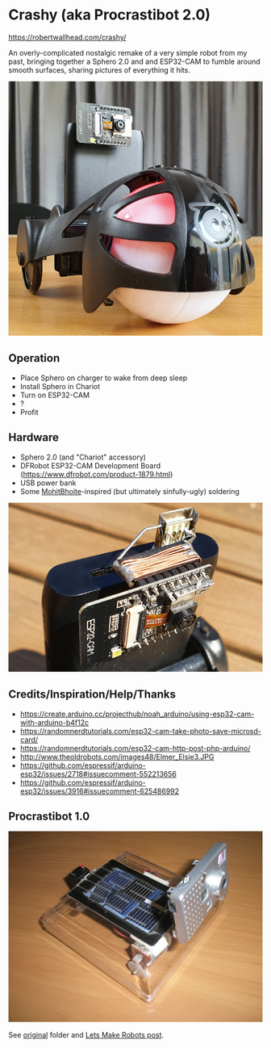 # Crashy (aka Procrastibot 2.0)

https://robertwallhead.com/crashy/

An overly-complicated nostalgic remake of a very simple robot from my past,
bringing together a Sphero 2.0 and and ESP32-CAM to fumble around smooth
surfaces, sharing pictures of everything it hits.

![](hardware/build1.jpg)

## Operation

 * Place Sphero on charger to wake from deep sleep
 * Install Sphero in Chariot
 * Turn on ESP32-CAM
 * ?
 * Profit

## Hardware

 * Sphero 2.0 (and "Chariot" accessory)
 * DFRobot ESP32-CAM Development Board (https://www.dfrobot.com/product-1879.html)
 * USB power bank
 * Some [MohitBhoite](https://twitter.com/MohitBhoite)-inspired (but
   ultimately sinfully-ugly) soldering

![](hardware/build2.jpg)

## Credits/Inspiration/Help/Thanks

 * https://create.arduino.cc/projecthub/noah_arduino/using-esp32-cam-with-arduino-b4f12c
 * https://randomnerdtutorials.com/esp32-cam-take-photo-save-microsd-card/
 * https://randomnerdtutorials.com/esp32-cam-http-post-php-arduino/
 * http://www.theoldrobots.com/images48/Elmer_Elsie3.JPG
 * https://github.com/espressif/arduino-esp32/issues/2718#issuecomment-552213656
 * https://github.com/espressif/arduino-esp32/issues/3916#issuecomment-625486992

## Procrastibot 1.0

![](hardware/original/PA240333.JPG)

See [original](hardware/original/) folder and [Lets Make Robots
post](https://www.robotshop.com/community/forum/t/procrasti-bot/669).
